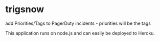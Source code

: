# trigsnow
add Priorities/Tags to PagerDuty incidents - priorities will be the tags

This application runs on node.js and can easily be deployed to Heroku. 
